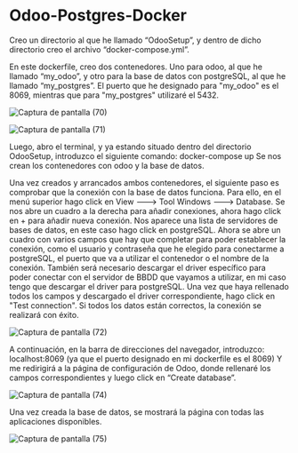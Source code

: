 # Odoo-Postgres-Docker

Creo un directorio al que he llamado “OdooSetup”, y dentro de dicho directorio creo el archivo 
“docker-compose.yml”.

En este dockerfile, creo dos contenedores. 
Uno para odoo, al que he llamado “my_odoo”, 
y otro para la base de datos con postgreSQL, al que he llamado “my_postgres”.
El puerto que he designado para "my_odoo" es el 8069, mientras que para "my_postgres" utilizaré el 5432.



![Captura de pantalla (70)](https://user-images.githubusercontent.com/32130215/214528914-c5432f03-b79a-4fc1-9193-700e000447af.png)


![Captura de pantalla (71)](https://user-images.githubusercontent.com/32130215/214529191-c54f8acb-6c8d-416b-9f48-5e3c68e277d4.png)


Luego, abro el terminal, y ya estando situado dentro del directorio OdooSetup, introduzco el 
siguiente comando:
docker-compose up
Se nos crean los contenedores con odoo y la base de datos.

Una vez creados y arrancados ambos contenedores, el siguiente paso es comprobar que la conexión con la base de datos funciona. 
Para ello, en el menú superior hago click en View ---> Tool Windows ---> Database. 
Se nos abre un cuadro a la derecha para añadir conexiones, ahora hago click en + para añadir nueva conexión. 
Nos aparece una lista de servidores de bases de datos, en este caso hago click en postgreSQL. 
Ahora se abre un cuadro con varios campos que hay que completar para poder establecer la conexión, como el usuario y contraseña que he elegido para conectarme a postgreSQL, el puerto que va a utilizar el contenedor o el nombre de la conexión. También será necesario descargar el driver específico para poder conectar con el servidor de BBDD que vayamos a utilizar, en mi caso tengo que descargar el driver para postgreSQL. Una vez que haya rellenado todos los campos y descargado el driver correspondiente, hago click en "Test connection". 
Si todos los datos están correctos, la conexión se realizará con éxito.

![Captura de pantalla (72)](https://user-images.githubusercontent.com/32130215/214534703-7e4622f2-e53b-4b23-89de-208529b408e3.png)


A continuación, en la barra de direcciones del navegador, introduzco:
localhost:8069
(ya que el puerto designado en mi dockerfile es el 8069)
Y me redirigirá a la página de configuración de Odoo, donde rellenaré los campos correspondientes 
y luego click en “Create database”.

![Captura de pantalla (74)](https://user-images.githubusercontent.com/32130215/214529449-5a8a43a4-a4b1-4eb3-b056-d4e0198e9eb2.png)


Una vez creada la base de datos, se mostrará la página con todas las aplicaciones disponibles.

![Captura de pantalla (75)](https://user-images.githubusercontent.com/32130215/214529545-c385f172-b4ea-4d15-ac2a-eb40abc4be82.png)

